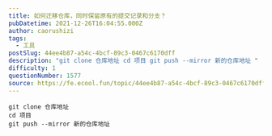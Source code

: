 ```yaml
---
title: 如何迁移仓库，同时保留原有的提交记录和分支？
pubDatetime: 2021-12-26T16:04:55.000Z
author: caorushizi
tags:
  - 工具
postSlug: 44ee4b87-a54c-4bcf-89c3-0467c6170dff
description: "git clone 仓库地址 cd 项目 git push --mirror 新的仓库地址 "
difficulty: 1
questionNumber: 1577
source: https://fe.ecool.fun/topic/44ee4b87-a54c-4bcf-89c3-0467c6170dff
---
```


```
git clone 仓库地址
cd 项目
git push --mirror 新的仓库地址
```

